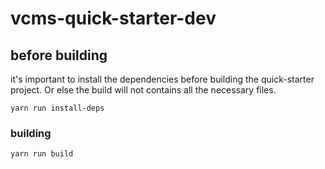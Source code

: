 # vcms-quick-starter-dev

## before building

it's important to install the dependencies before building the quick-starter project.
Or else the build will not contains all the necessary files.

```yarn run install-deps```

### building

```yarn run build```